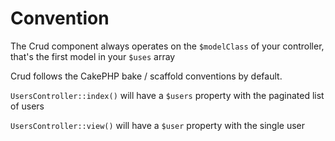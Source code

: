 # Convention

The Crud component always operates on the `$modelClass` of your controller, that's the first model in your `$uses` array

Crud follows the CakePHP bake / scaffold conventions by default.

`UsersController::index()` will have a `$users` property with the paginated list of users

`UsersController::view()` will have a `$user` property with the single user
